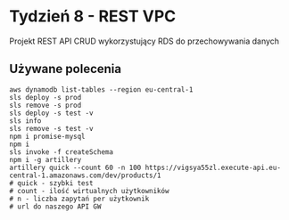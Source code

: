 # Tydzień 8 - REST VPC

Projekt REST API CRUD wykorzystujący RDS do przechowywania danych

## Używane polecenia
```
aws dynamodb list-tables --region eu-central-1
sls deploy -s prod
sls remove -s prod
sls deploy -s test -v
sls info
sls remove -s test -v
npm i promise-mysql
npm i
sls invoke -f createSchema
npm i -g artillery
artillery quick --count 60 -n 100 https://vigsya55zl.execute-api.eu-central-1.amazonaws.com/dev/products/1
# quick - szybki test
# count - ilość wirtualnych użytkowników
# n - liczba zapytań per użytkownik
# url do naszego API GW
```